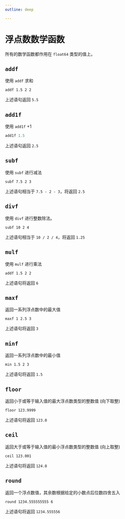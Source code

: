 ```yaml
---
outline: deep

---
```


# 浮点数数学函数

所有的数学函数都作用在 `float64` 类型的值上。

## `addf`

使用 `addf` 求和

```
addf 1.5 2 2
```

上述语句返回 `5.5`

## `add1f`

使用 `add1f` +1

```powershell
add1f 1.5
```

上述语句返回 `2.5`

## `subf`

使用 `subf` 进行减法

```
subf 7.5 2 3
```

上述语句相当于 `7.5 - 2 - 3`，将返回 `2.5`

## `divf`

使用 `divf` 进行整数除法。

```
subf 10 2 4
```

上述语句相当于 `10 / 2 / 4`，将返回 `1.25`

## `mulf`

使用 `mulf` 进行乘法

```
addf 1.5 2 2
```

上述语句将返回 `6`

## `maxf`

返回一系列浮点数中的最大值

```
maxf 1 2.5 3
```

上述语句将返回 `3`

## `minf`

返回一系列浮点数中的最小值

```
min 1.5 2 3
```

上述语句将返回 `1.5`

## `floor`

返回小于或等于输入值的最大浮点数类型的整数值 (向下取整)

```
floor 123.9999
```

上述语句将返回 `123.0`

## `ceil`

返回大于或等于输入值的最小浮点数类型的整数值 (向上取整)

```
ceil 123.001
```

上述语句将返回 `124.0`

## `round`

返回一个浮点数值，其余数根据给定的小数点后位数四舍五入

```
round 1234.555555555 6
```

上述语句将返回 `1234.555556`
